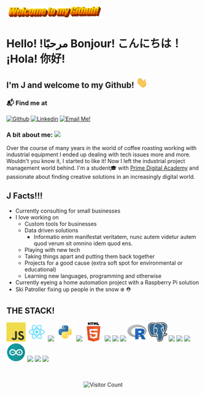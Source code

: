 <img  width="50%" display="block" margin-left="auto" margin-right="auto" src="img/wordart.png" alt="wordart"/>


# Hello! !مرحبًا Bonjour! こんにちは！¡Hola! 你好!
## I'm J and welcome to my Github! <img width="30px" margin="0px" src="https://raw.githubusercontent.com/ABSphreak/ABSphreak/master/gifs/Hi.gif"/>

### 📬 Find me at
[![Github](https://img.shields.io/badge/-Github-black?style=plastic&logo=github&link=https://github.com/8bitcoffee/)](https://github.com/8bitcoffee/) 
[![Linkedin](https://img.shields.io/badge/-LinkedIn-blue?style=plastic&logo=Linkedin&logoColor=white&link=https://www.linkedin.com/in/8bitcoffee/)](https://www.linkedin.com/in/8bitcoffee)
[![Email Me!](https://img.shields.io/badge/_-Email_Me?style=plastic&logo=mailgun&logoColor=%23FFFFFF&label=Email%20Me!&labelColor=%23DF0000&color=%23DF0000&link=mailto:j@8bit.coffee)](mailto:j@8bit.coffee)

### A bit about me: <img src="https://8bitlogo.s3.us-east-2.amazonaws.com/8bit+no+background+copy.png" width="30"/>

Over the course of many years in the world of coffee roasting working with industrial equipment I ended up dealing with tech issues more and more. Wouldn't you know it, I started to like it! Now I left the industrial project management world behind. I'm a student🎓 with [Prime Digital Academy](https://primeacademy.io) and passionate about finding creative solutions in an increasingly digital world.

## J Facts!!!

- Currently consulting for small businesses
- I love working on
  - Custom tools for businesses
  - Data driven solutions
    - Informatio enim manifestat veritatem, nunc autem videtur autem quod verum sit omnino idem quod ens.
  - Playing with new tech
  - Taking things apart and putting them back together
  - Projects for a good cause (extra soft spot for environmental or educational)
  - Learning new languages, programming and otherwise
- Currently eyeing a home automation project with a Raspberry Pi solution
- Ski Patroller fixing up people in the snow ❄️ ⛑️

## THE STACK!
<div>
  <code><img height="50" src="https://raw.githubusercontent.com/github/explore/80688e429a7d4ef2fca1e82350fe8e3517d3494d/topics/javascript/javascript.png"></code>
  <code><img height="50" src="https://raw.githubusercontent.com/github/explore/80688e429a7d4ef2fca1e82350fe8e3517d3494d/topics/react/react.png?size=48"></code>
  <code><img height="50" src="https://avatars.githubusercontent.com/u/13142323?s=40&v=4"></code>
  <code><img height="50" src="https://raw.githubusercontent.com/github/explore/80688e429a7d4ef2fca1e82350fe8e3517d3494d/topics/python/python.png?size=48"></code>
  <code><img height="50" src="https://avatars3.githubusercontent.com/u/9950313?s=200&v=4"></code>
  <code><img height="50" src="https://raw.githubusercontent.com/github/explore/80688e429a7d4ef2fca1e82350fe8e3517d3494d/topics/html/html.png"></code>
  <code><img height="50" src="https://upload.wikimedia.org/wikipedia/commons/thumb/5/53/Pok%C3%A9_Ball_icon.svg/512px-Pok%C3%A9_Ball_icon.svg.png"></code>
  <code><img height="50" src="https://avatars3.githubusercontent.com/u/18133?s=200&v=4"></code>
  <code><img height="50" src="https://avatars.githubusercontent.com/u/15658638"></code>
  <code><img height="50" src="https://raw.githubusercontent.com/github/explore/80688e429a7d4ef2fca1e82350fe8e3517d3494d/topics/r/r.png?size=48"></code>
  <code><img height="50" src="https://raw.githubusercontent.com/github/explore/80688e429a7d4ef2fca1e82350fe8e3517d3494d/topics/postgresql/postgresql.png?size=48"></code>
  <code><img height="50" src="https://avatars.githubusercontent.com/u/2232217?s=40&v=4"></code>
  <code><img height="50" src="https://avatars.githubusercontent.com/u/32372333?s=40&v=4"></code>
  <code><img height="50" src="https://avatars.githubusercontent.com/u/21206976?s=40&v=4"></code>
  <code><img height="50" src="https://raw.githubusercontent.com/github/explore/80688e429a7d4ef2fca1e82350fe8e3517d3494d/topics/arduino/arduino.png?size=48)"></code>
  <code><img height="50" src="https://avatars.githubusercontent.com/u/8546082?s=200&v=4"></code>
  <code><img height="50" src="https://avatars.githubusercontent.com/u/65625612?s=40&v=4"></code>
  <code><img height="50" src="https://avatars.githubusercontent.com/u/103283236?s=48&v=4"></code>
  
</div>
<br/><br/>

<div align="center">
  
![Visitor Count](https://profile-counter.glitch.me/8bitcoffee/count.svg)

</div>
